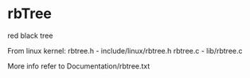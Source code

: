 # rbTree
red black tree

From linux kernel:
rbtree.h - include/linux/rbtree.h
rbtree.c - lib/rbtree.c

More info refer to Documentation/rbtree.txt
